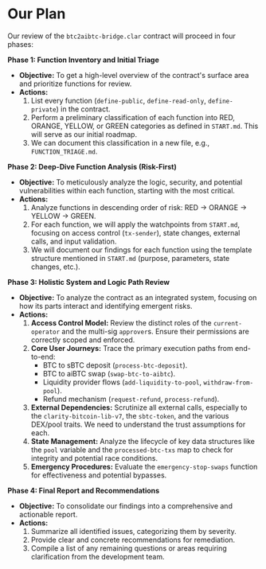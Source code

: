 # Our Plan

Our review of the `btc2aibtc-bridge.clar` contract will proceed in four phases:

**Phase 1: Function Inventory and Initial Triage**

*   **Objective:** To get a high-level overview of the contract's surface area and prioritize functions for review.
*   **Actions:**
    1.  List every function (`define-public`, `define-read-only`, `define-private`) in the contract.
    2.  Perform a preliminary classification of each function into RED, ORANGE, YELLOW, or GREEN categories as defined in `START.md`. This will serve as our initial roadmap.
    3.  We can document this classification in a new file, e.g., `FUNCTION_TRIAGE.md`.

**Phase 2: Deep-Dive Function Analysis (Risk-First)**

*   **Objective:** To meticulously analyze the logic, security, and potential vulnerabilities within each function, starting with the most critical.
*   **Actions:**
    1.  Analyze functions in descending order of risk: RED -> ORANGE -> YELLOW -> GREEN.
    2.  For each function, we will apply the watchpoints from `START.md`, focusing on access control (`tx-sender`), state changes, external calls, and input validation.
    3.  We will document our findings for each function using the template structure mentioned in `START.md` (purpose, parameters, state changes, etc.).

**Phase 3: Holistic System and Logic Path Review**

*   **Objective:** To analyze the contract as an integrated system, focusing on how its parts interact and identifying emergent risks.
*   **Actions:**
    1.  **Access Control Model:** Review the distinct roles of the `current-operator` and the multi-sig `approver`s. Ensure their permissions are correctly scoped and enforced.
    2.  **Core User Journeys:** Trace the primary execution paths from end-to-end:
        *   BTC to sBTC deposit (`process-btc-deposit`).
        *   BTC to aiBTC swap (`swap-btc-to-aibtc`).
        *   Liquidity provider flows (`add-liquidity-to-pool`, `withdraw-from-pool`).
        *   Refund mechanism (`request-refund`, `process-refund`).
    3.  **External Dependencies:** Scrutinize all external calls, especially to the `clarity-bitcoin-lib-v7`, the `sbtc-token`, and the various DEX/pool traits. We need to understand the trust assumptions for each.
    4.  **State Management:** Analyze the lifecycle of key data structures like the `pool` variable and the `processed-btc-txs` map to check for integrity and potential race conditions.
    5.  **Emergency Procedures:** Evaluate the `emergency-stop-swaps` function for effectiveness and potential bypasses.

**Phase 4: Final Report and Recommendations**

*   **Objective:** To consolidate our findings into a comprehensive and actionable report.
*   **Actions:**
    1.  Summarize all identified issues, categorizing them by severity.
    2.  Provide clear and concrete recommendations for remediation.
    3.  Compile a list of any remaining questions or areas requiring clarification from the development team.
